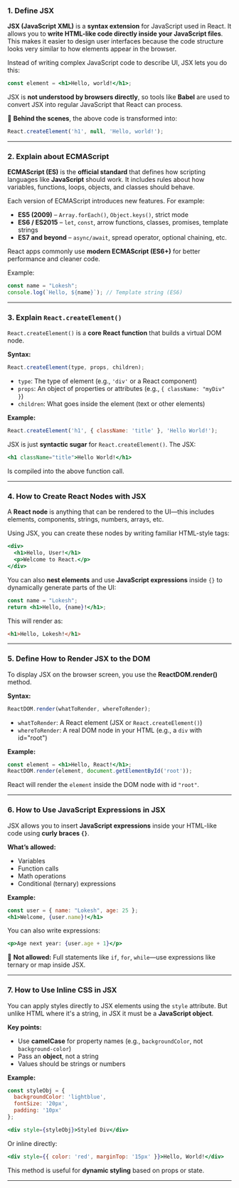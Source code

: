###  **1. Define JSX**

**JSX (JavaScript XML)** is a **syntax extension** for JavaScript used in React. It allows you to **write HTML-like code directly inside your JavaScript files**. This makes it easier to design user interfaces because the code structure looks very similar to how elements appear in the browser.

Instead of writing complex JavaScript code to describe UI, JSX lets you do this:

```jsx
const element = <h1>Hello, world!</h1>;
```

JSX is **not understood by browsers directly**, so tools like **Babel** are used to convert JSX into regular JavaScript that React can process.

🔹 **Behind the scenes**, the above code is transformed into:

```js
React.createElement('h1', null, 'Hello, world!');
```

---

###  **2. Explain about ECMAScript**

**ECMAScript (ES)** is the **official standard** that defines how scripting languages like **JavaScript** should work. It includes rules about how variables, functions, loops, objects, and classes should behave.

Each version of ECMAScript introduces new features. For example:

* **ES5 (2009)** – `Array.forEach()`, `Object.keys()`, strict mode
* **ES6 / ES2015** – `let`, `const`, arrow functions, classes, promises, template strings
* **ES7 and beyond** – `async/await`, spread operator, optional chaining, etc.

React apps commonly use **modern ECMAScript (ES6+)** for better performance and cleaner code.

Example:

```js
const name = "Lokesh";
console.log(`Hello, ${name}`); // Template string (ES6)
```

---

###  **3. Explain `React.createElement()`**

`React.createElement()` is a **core React function** that builds a virtual DOM node.

**Syntax:**

```js
React.createElement(type, props, children);
```

* `type`: The type of element (e.g., `'div'` or a React component)
* `props`: An object of properties or attributes (e.g., `{ className: "myDiv" }`)
* `children`: What goes inside the element (text or other elements)

**Example:**

```js
React.createElement('h1', { className: 'title' }, 'Hello World!');
```

JSX is just **syntactic sugar** for `React.createElement()`. The JSX:

```jsx
<h1 className="title">Hello World!</h1>
```

Is compiled into the above function call.

---

###  **4. How to Create React Nodes with JSX**

A **React node** is anything that can be rendered to the UI—this includes elements, components, strings, numbers, arrays, etc.

Using JSX, you can create these nodes by writing familiar HTML-style tags:

```jsx
<div>
  <h1>Hello, User!</h1>
  <p>Welcome to React.</p>
</div>
```

You can also **nest elements** and use **JavaScript expressions** inside `{}` to dynamically generate parts of the UI:

```jsx
const name = "Lokesh";
return <h1>Hello, {name}!</h1>;
```

This will render as:

```html
<h1>Hello, Lokesh!</h1>
```

---

###  **5. Define How to Render JSX to the DOM**

To display JSX on the browser screen, you use the **ReactDOM.render()** method.

**Syntax:**

```js
ReactDOM.render(whatToRender, whereToRender);
```

* `whatToRender`: A React element (JSX or `React.createElement()`)
* `whereToRender`: A real DOM node in your HTML (e.g., a `div` with id="root")

**Example:**

```jsx
const element = <h1>Hello, React!</h1>;
ReactDOM.render(element, document.getElementById('root'));
```

React will render the `element` inside the DOM node with id `"root"`.

---

###  **6. How to Use JavaScript Expressions in JSX**

JSX allows you to insert **JavaScript expressions** inside your HTML-like code using **curly braces `{}`**.

**What’s allowed:**

* Variables
* Function calls
* Math operations
* Conditional (ternary) expressions

**Example:**

```jsx
const user = { name: "Lokesh", age: 25 };
<h1>Welcome, {user.name}!</h1>
```

You can also write expressions:

```jsx
<p>Age next year: {user.age + 1}</p>
```

🔴 **Not allowed:** Full statements like `if`, `for`, `while`—use expressions like ternary or map inside JSX.

---

###  **7. How to Use Inline CSS in JSX**

You can apply styles directly to JSX elements using the `style` attribute.
But unlike HTML where it's a string, in JSX it must be a **JavaScript object**.

**Key points:**

* Use **camelCase** for property names (e.g., `backgroundColor`, not `background-color`)
* Pass an **object**, not a string
* Values should be strings or numbers

**Example:**

```jsx
const styleObj = {
  backgroundColor: 'lightblue',
  fontSize: '20px',
  padding: '10px'
};

<div style={styleObj}>Styled Div</div>
```

Or inline directly:

```jsx
<div style={{ color: 'red', marginTop: '15px' }}>Hello, World!</div>
```

This method is useful for **dynamic styling** based on props or state.

---
